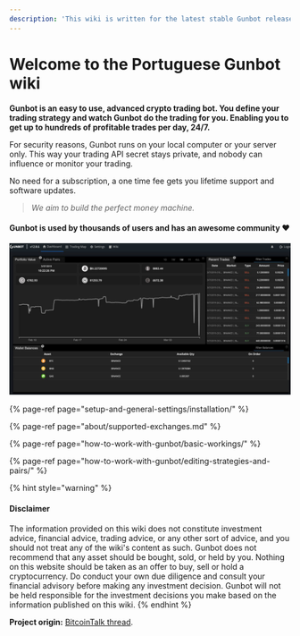 ```yaml
---
description: 'This wiki is written for the latest stable Gunbot release: v12'
---
```


# Welcome to the Portuguese Gunbot wiki

**Gunbot is an easy to use, advanced crypto trading bot. You define your trading strategy and watch Gunbot do the trading for you. Enabling you to get up to hundreds of profitable trades per day, 24/7.**

For security reasons, Gunbot runs on your local computer or your server only. This way your trading API secret stays private, and nobody can influence or monitor your trading.

No need for a subscription, a one time fee gets you lifetime support and software updates.

> _We aim to build the perfect money machine._

#### Gunbot is used by thousands of users and has an awesome community ❤️

![](.gitbook/assets/image%20%2817%29.png)

{% page-ref page="setup-and-general-settings/installation/" %}

{% page-ref page="about/supported-exchanges.md" %}

{% page-ref page="how-to-work-with-gunbot/basic-workings/" %}

{% page-ref page="how-to-work-with-gunbot/editing-strategies-and-pairs/" %}

{% hint style="warning" %}
#### Disclaimer

The information provided on this wiki does not constitute investment advice, financial advice, trading advice, or any other sort of advice, and you should not treat any of the wiki's content as such. Gunbot does not recommend that any asset should be bought, sold, or held by you. Nothing on this website should be taken as an offer to buy, sell or hold a cryptocurrency. Do conduct your own due diligence and consult your financial advisory before making any investment decision. Gunbot will not be held responsible for the investment decisions you make based on the information published on this wiki.
{% endhint %}

 **Project origin:** [BitcoinTalk thread](https://bitcointalk.org/index.php?topic=1715214.0).

